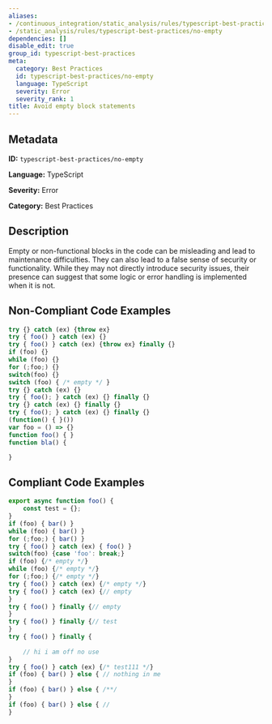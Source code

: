 ```yaml
---
aliases:
- /continuous_integration/static_analysis/rules/typescript-best-practices/no-empty
- /static_analysis/rules/typescript-best-practices/no-empty
dependencies: []
disable_edit: true
group_id: typescript-best-practices
meta:
  category: Best Practices
  id: typescript-best-practices/no-empty
  language: TypeScript
  severity: Error
  severity_rank: 1
title: Avoid empty block statements
---
```

<!--  SOURCED FROM https://github.com/DataDog/datadog-static-analyzer-rule-docs -->


## Metadata
**ID:** `typescript-best-practices/no-empty`

**Language:** TypeScript

**Severity:** Error

**Category:** Best Practices

## Description
Empty or non-functional blocks in the code can be misleading and lead to maintenance difficulties. They can also lead to a false sense of security or functionality. While they may not directly introduce security issues, their presence can suggest that some logic or error handling is implemented when it is not.

## Non-Compliant Code Examples
```typescript
try {} catch (ex) {throw ex}
try { foo() } catch (ex) {}
try { foo() } catch (ex) {throw ex} finally {}
if (foo) {}
while (foo) {}
for (;foo;) {}
switch(foo) {}
switch (foo) { /* empty */ }
try {} catch (ex) {}
try { foo(); } catch (ex) {} finally {}
try {} catch (ex) {} finally {}
try { foo(); } catch (ex) {} finally {}
(function() { }())
var foo = () => {}
function foo() { }
function bla() {

}
```

## Compliant Code Examples
```typescript
export async function foo() {
    const test = {};
}
if (foo) { bar() }
while (foo) { bar() }
for (;foo;) { bar() }
try { foo() } catch (ex) { foo() }
switch(foo) {case 'foo': break;}
if (foo) {/* empty */}
while (foo) {/* empty */}
for (;foo;) {/* empty */}
try { foo() } catch (ex) {/* empty */}
try { foo() } catch (ex) {// empty
}
try { foo() } finally {// empty
}
try { foo() } finally {// test
}
try { foo() } finally {
    
    // hi i am off no use
}
try { foo() } catch (ex) {/* test111 */}
if (foo) { bar() } else { // nothing in me 
}
if (foo) { bar() } else { /**/
}
if (foo) { bar() } else { //
}
```
